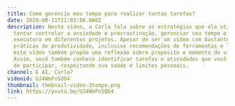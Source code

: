 ```yaml
---
title: Como gerencio meu tempo para realizar tantas tarefas?
date: 2020-08-11T21:03:00.000Z
description: Neste vídeo, a Carla fala sobre as estratégias que ela utiliza para
  tentar controlar a ansiedade e procrastinação, gerenciar seu tempo e ser
  executora em diferentes projetos. Apesar de ser um vídeo com bastante dicas
  práticas de produtividade, inclusive recomendações de ferramentas e livros,
  este vídeo também propõe uma reflexão sobre propósito e momento de vida.
  Assim, você também conhece identificar tarefas e atividades que você gostaria
  de participar, respeitando sua saúde e limites pessoais.
channel: E AI, Carla?
videoid: UJ4WmFnSQG4
thumbnail: thmbnail-video-3tempo.png
link: https://youtu.be/UJ4WmFnSQG4
---
```

